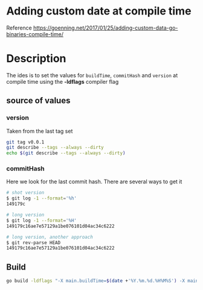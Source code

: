 # Adding custom date at compile time

Reference
https://goenning.net/2017/01/25/adding-custom-data-go-binaries-compile-time/

# Description
The ides is to set the values for `buildTime`, `commitHash` and `version` at compile time using the **-ldflags** compiler flag

## source of values
### version
Taken from the last tag set
```bash
git tag v0.0.1
git describe --tags --always --dirty
echo $(git describe --tags --always --dirty)
```

### commitHash
Here we look for the last commit hash. There are several ways to get it
```bash
# shot version
$ git log -1 --format='%h'
149179c

# long version
$ git log -1 --format='%H'
149179c16ae7e57129a1be076101d04ac34c6222

# long version, another approach
$ git rev-parse HEAD
149179c16ae7e57129a1be076101d04ac34c6222
```

## Build
```bash
go build -ldflags "-X main.buildTime=$(date +'%Y.%m.%d.%H%M%S') -X main.commitHash=$(git rev-parse HEAD) -X main.version=$(git describe --tags --always --dirty)"
```